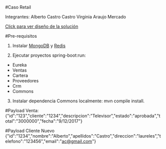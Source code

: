 #Caso Retail

Integrantes:
Alberto Castro Castro
Virginia Araujo Mercado

[Click para ver diseño de la solución](https://drive.google.com/file/d/1gG3YMTE4OLDu8MqmOu-91mECy0eOySsa/view?usp=sharing)

#Pre-requisitos
1. Instalar [MongoDB](https://pages.github.com/) y [Redis](https://redis.io/download)

2. Ejecutar proyectos spring-boot:run:
- Eureka
- Ventas
- Cartera
- Proveedores
- Crm
- Commons

3. Instalar dependencia Commons localmente: mvn compile install.

#Payload Venta:
{"id":"123","cliente":"1234","descripcion":"Televisor","estado":"aprobada","total":"3000000","fecha":"9/12/2017"}

#Payload Cliente Nuevo
{"id":"1234","nombre":"Alberto","apellidos":"Castro","direccion":"laureles","telefono":"123456","email":"ac@gmail.com"}





